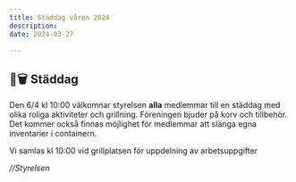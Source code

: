 ```yaml
---
title: Städdag våren 2024
description: 
date: 2024-03-27

---
```



## 🧹🗑️ Städdag

Den 6/4 kl 10:00 välkomnar styrelsen **alla** medlemmar till en städdag med olika roliga aktiviteter och grillning. Föreningen bjuder på korv och tillbehör. Det kommer också finnas möjlighet för medlemmar att slänga egna inventarier i containern.


Vi samlas kl 10:00 vid grillplatsen för uppdelning av arbetsuppgifter


*//Styrelsen* 
 


